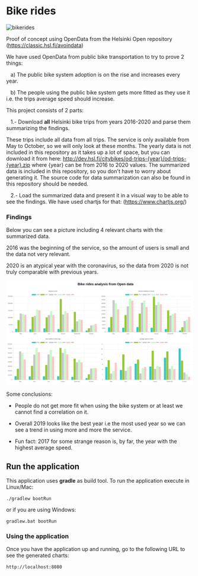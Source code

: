 # Bike rides

![bikerides](https://github.com/mostrovoi/bikerides/workflows/bikerides/badge.svg)

Proof of concept using OpenData from the Helsinki Open repository (https://classic.hsl.fi/avoindata)

We have used OpenData from public bike transportation to try to prove 2 things:

&nbsp;&nbsp; a) The public bike system adoption is on the rise and increases every year.

&nbsp;&nbsp; b) The people using the public bike system gets more fitted as they use it i.e. the trips average speed should increase.

This project consists of 2 parts:

&nbsp;&nbsp; 1.- Download **all** Helsinki bike trips from years 2016-2020 and parse them summarizing the findings. 

These trips include all data from all trips.
The service is only available from May to October, so we will only look at these months. The yearly data is not included in this repository as it takes up a lot of space, but you can download it from here:
http://dev.hsl.fi/citybikes/od-trips-{year}/od-trips-{year}.zip where {year} can be from 2016 to 2020 values.
The summarized data is included in this repository, so you don't have to worry about generating it. The source code for data summarization can also be found in this repository should be needed.


&nbsp;&nbsp; 2.- Load the summarized data and present it in a visual way to be able to see the findings. We have used chartjs for that: (https://www.chartjs.org/)

### Findings

Below you can see a picture including 4 relevant charts with the summarized data. 

2016 was the beginning of the service, so the amount of users is small and the data not very relevant.

2020 is an atypical year with the coronavirus, so the data from 2020 is not truly comparable with previous years.


![Bike rides charts](https://github.com/mostrovoi/bikerides/blob/master/ridesanalysis.png?raw=true)

Some conclusions:

* People do not get more fit when using the bike system or at least we cannot find a correlation on it.

* Overall 2019 looks like the best year i.e the most used year so we can see a trend in using more and more the service.

* Fun fact: 2017 for some strange reason is, by far, the year with the highest average speed. 


## Run the application

This application uses **gradle** as build tool. To run the application execute in Linux/Mac:

```
./gradlew bootRun
```

or if you are using Windows:

```
gradlew.bat bootRun
```

### Using the application

Once you have the application up and running, go to the following URL to see the generated charts:

```
http://localhost:8080
```

